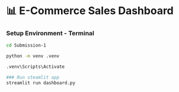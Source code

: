 # 📊 E-Commerce Sales Dashboard
### Setup Environment - Terminal
```bash
cd Submission-1

python -m venv .venv

.venv\Scripts\Activate

### Run steamlit app
streamlit run dashboard.py

